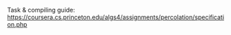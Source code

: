 Task & compiling guide: \
https://coursera.cs.princeton.edu/algs4/assignments/percolation/specification.php
